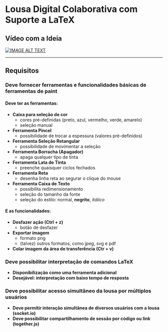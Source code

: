 # Lousa Digital Colaborativa com Suporte a LaTeX
## Vídeo com a Ideia
[![IMAGE ALT TEXT](http://img.youtube.com/vi/1wKecN7MMvU/0.jpg)](http://www.youtube.com/watch?v=1wKecN7MMvU "Video Title")


------------

## Requisitos

### Deve fornecer ferramentas e funcionalidades básicas de ferramentas de paint

#### Deve ter as ferramentas:

- **Caixa para seleção de cor**
    - cores pré-definidas (preto, azul, vermelho, verde, amarelo)
    - seleção manual
- **Ferramenta Pincel**
    - possibilidade de trocar a espessura (valores pré-definidos)
- **Ferramenta Seleção Retangular**
    - possibilidade de movimentar a seleção
- **Ferramenta Borracha (Apagador)**
    - apaga qualquer tipo de tinta
- **Ferramenta Lata de Tinta**
    - preenche quaisquer ciclos fechados
- **Ferramenta Reta**
    - desenha linha reta ao segurar o clique do mouse
- **Ferramenta Caixa de Texto**
    - possibilita redimensionamento
    - seleção do tamanho da fonte
    - seleção do estilo: normal, **negrito**, *itálico*

#### E as funcionalidades:

- **Desfazer ação (Ctrl + z)**
    - botão de desfazer
- **Exportar imagem**
    - formato png
    - (talvez) outros formatos, como jpeg, svg e pdf
- **Colar imagem da área de transferência (Ctr + v)**

### Deve possibilitar interpretação de comandos LaTeX

- **Disponibilização como uma ferramenta adicional**
- **Desejável: interpretação com baixo tempo de resposta**

### Deve possibilitar acesso simultâneo da lousa por múltiplos usuários

- **Deve permitir interação simultânea de diversos usuários com a lousa (socket.io)**
- **Deve possibilitar compartilhamento de sessão por código ou link (together.js)**
